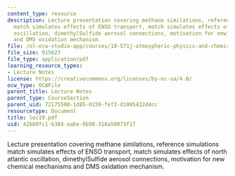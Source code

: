 ```yaml
---
content_type: resource
description: Lecture presentation covering methane similations, reference simulations
  match simulates effects of ENSO transport, match simulates effects of north atlantic
  oscillation, dimethylSulfide aerosol connections, motivation for new chemical mechanisms
  and DMS oxidation mechanism.
file: /ol-ocw-studio-app/courses/10-571j-atmospheric-physics-and-chemistry-spring-2006/42bb0fc1b384aabe0b98316a50073f1f_lec19.pdf
file_size: 915627
file_type: application/pdf
learning_resource_types:
- Lecture Notes
license: https://creativecommons.org/licenses/by-nc-sa/4.0/
ocw_type: OCWFile
parent_title: Lecture Notes
parent_type: CourseSection
parent_uid: 72175500-1d85-0159-fef3-d1905422d4cc
resourcetype: Document
title: lec19.pdf
uid: 42bb0fc1-b384-aabe-0b98-316a50073f1f
---
```

Lecture presentation covering methane similations, reference simulations match simulates effects of ENSO transport, match simulates effects of north atlantic oscillation, dimethylSulfide aerosol connections, motivation for new chemical mechanisms and DMS oxidation mechanism.